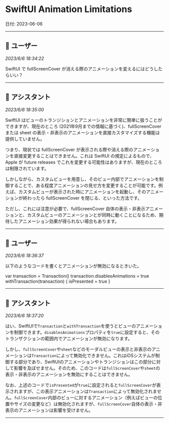 # SwiftUI Animation Limitations

日付: 2023-06-06

---

## 👤 ユーザー
*2023/6/6 18:34:22*

SwiftUI で fullScreenCover が消える際のアニメーションを変えるにはどうしたらいい？

---

## 🤖 アシスタント
*2023/6/6 18:35:00*

SwiftUI はビューのトランジションとアニメーションを非常に簡単に扱うことができますが、現在のところ (2021年9月までの情報に基づく)、fullScreenCover または sheet の表示・非表示のアニメーションを直接カスタマイズする機能は提供していません。

つまり、現状では fullScreenCover が表示される際や消える際のアニメーションを直接変更することはできません。これは SwiftUI の規定によるもので、Apple が future releases でこれを変更する可能性はありますが、現在のところは制限されています。

しかしながら、カスタムビューを用意し、そのビュー内部でアニメーションを制御することで、ある程度アニメーションの見せ方を変更することが可能です。例えば、カスタムビューが表示された時にアニメーションを起動し、そのアニメーションが終わったら fullScreenCover を閉じる、といった方法です。

ただし、これには注意が必要で、fullScreenCover 自体の表示・非表示アニメーションと、カスタムビューのアニメーションとが同時に動くことになるため、期待したアニメーション効果が得られない場合もあります。

---

## 👤 ユーザー
*2023/6/6 18:36:37*

以下のようなコードを書くとアニメーションが無効になるときいた。

var transaction = Transaction()
                transaction.disablesAnimations = true
                withTransaction(transaction) {
                    isPresented = true
                }

---

## 🤖 アシスタント
*2023/6/6 18:37:20*

はい、SwiftUIで`Transaction`と`withTransaction`を使うとビューのアニメーションを制御できます。`disablesAnimations`プロパティを`true`に設定すると、そのトランザクションの範囲内でアニメーションが無効になります。

しかし、`fullScreenCover`や`sheet`などのモーダルビューの表示と非表示のアニメーションは`Transaction`によって無効化できません。これはiOSシステムが制御する部分であり、SwiftUIのアニメーションやトランジションはこの部分に対して影響を及ぼせません。そのため、このコードは`fullScreenCover`や`sheet`の表示・非表示のアニメーションを無効にすることはできません。

なお、上述のコードで`isPresented`が`true`に設定されると`fullScreenCover`が表示されますが、この表示アニメーションは`Transaction`によって無効化されません。`fullScreenCover`内部のビューに対するアニメーション（例えばビューの位置やサイズの変更など）は無効化されますが、`fullScreenCover`自体の表示・非表示のアニメーションは影響を受けません。

---
